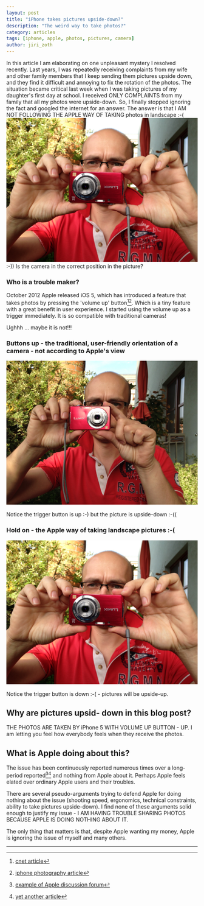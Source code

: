 ```yaml
---
layout: post
title: "iPhone takes pictures upside-down?"
description: "The weird way to take photos?"
category: articles
tags: [iphone, apple, photos, pictures, camera]
author: jiri_zoth
---
```


In this article I am elaborating on one unpleasant mystery I resolved recently.
Last years, I was repeatedly receiving complaints from my wife and other family members that I keep sending them pictures upside down, and they find it difficult and annoying to fix the rotation of the photos. The situation became critical last week when I was taking pictures of my daughter's first day at school. I received ONLY COMPLAINTS from my family that all my photos were upside-down. So, I finally stopped ignoring the fact and googled the internet for an answer.
The answer is that I AM NOT FOLLOWING THE APPLE WAY OF TAKING photos in landscape :-(
![The Apple way of taking photos - trigger button down](/assets/2014/camera-down.JPG)
:-)) Is the camera in the correct position in the picture?

### Who is a trouble maker?
October 2012 Apple released iOS 5, which has introduced a feature that takes photos by pressing the 'volume up' button[^1][^2]. Which is a tiny feature with a great benefit in user experience. I started using the volume up as a trigger immediately. It is so compatible with traditional cameras!

Ughhh ... maybe it is not!!!

### Buttons up - the traditional, user-friendly orientation of a camera - not according to Apple's view
![traditional way of taking photos -has the trigger button up](/assets/2014/camera-up.JPG)

Notice the trigger button is up :-) but the picture is upside-down :-((

### Hold on - the Apple way of taking landscape pictures :-(
![The Apple way of taking photos - the trigger button is down](/assets/2014/camera-down.JPG)

Notice the trigger button is down :-( - pictures will be upside-up.


## Why are pictures upsid- down in this blog post?

THE PHOTOS ARE TAKEN BY iPhone 5 WITH VOLUME UP BUTTON - UP.
I am letting you feel how everybody feels when they receive the photos.

## What is Apple doing about this?

The issue has been continuously reported numerous times over a long-period reported[^3][^4] and nothing from Apple about it.
Perhaps Apple feels elated over ordinary Apple users and their troubles.

There are several pseudo-arguments trying to defend Apple for doing nothing about the issue (shooting speed, ergonomics, technical constraints, ability to take pictures upside-down). I find none of these arguments solid enough to justify my issue - I AM HAVING TROUBLE SHARING PHOTOS BECAUSE APPLE IS DOING NOTHING ABOUT IT.

The only thing that matters is that, despite Apple wanting my money, Apple is ignoring the issue of myself and many others.

------
[^1]: [cnet article](http://www.cnet.com/how-to/why-does-my-iphone-take-upside-down-photos/)
[^2]: [iphone photography article](http://iphonephotographyschool.com/iphone-photos-upside-down/)
[^3]: [example of Apple discussion forum](https://discussions.apple.com/message/16514340#16514340)
[^4]: [yet another article](http://forums.imore.com/ios-6/258119-camera-upside-down.html)
